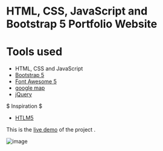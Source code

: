 HTML, CSS, JavaScript and Bootstrap 5 Portfolio Website
=======

# Tools used #
* HTML, CSS and JavaScript
* [Bootstrap 5](https://getbootstrap.com/docs/5.0/getting-started/introduction/)
* [Font Awesome 5](https://fontawesome.com/)
* [google map](https://www.embed-map.com/)
* [jQuery](https://jquery.com/)

$ Inspiration $
* [HTLM5](https://html5up.net/)

This is the [live demo](https://joseffryk.netlify.app) of the project . 

![image](https://user-images.githubusercontent.com/98749788/173235767-4f3eeefe-aee7-4131-a1cb-fd4a223a2439.png)
